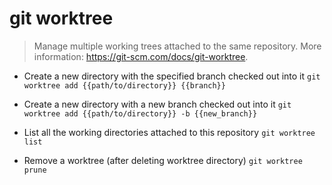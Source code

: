 # git worktree
> Manage multiple working trees attached to the same repository.
> More information: <https://git-scm.com/docs/git-worktree>.

- Create a new directory with the specified branch checked out into it
`git worktree add {{path/to/directory}} {{branch}}`

- Create a new directory with a new branch checked out into it
`git worktree add {{path/to/directory}} -b {{new_branch}}`

- List all the working directories attached to this repository
`git worktree list`

- Remove a worktree (after deleting worktree directory)
`git worktree prune`
